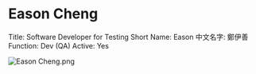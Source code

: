 # Eason Cheng

Title: Software Developer for Testing
Short Name: Eason
中文名字: 鄭伊善
Function: Dev (QA)
Active: Yes

![Eason Cheng.png](Eason%20Cheng%208af238c05b3b41a2ae15a7fb8cef26c2/Eason_Cheng.png)